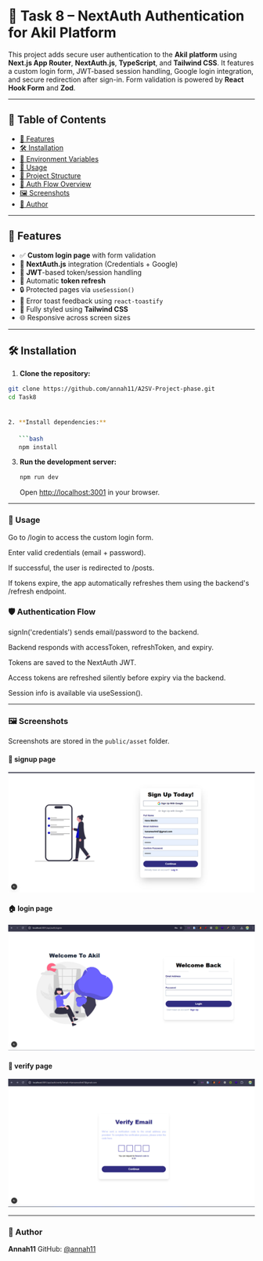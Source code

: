 # 🔐 Task 8 – NextAuth Authentication for Akil Platform

This project adds secure user authentication to the **Akil platform** using **Next.js App Router**, **NextAuth.js**, **TypeScript**, and **Tailwind CSS**. It features a custom login form, JWT-based session handling, Google login integration, and secure redirection after sign-in. Form validation is powered by **React Hook Form** and **Zod**.

---

## 📁 Table of Contents

- [🚀 Features](#-features)
- [🛠️ Installation](#️-installation)
- [🔑 Environment Variables](#-environment-variables)
- [📆 Usage](#-usage)
- [📂 Project Structure](#-project-structure)
- [🔐 Auth Flow Overview](#-auth-flow-overview)
- [🖼️ Screenshots](#-screenshots)
- [👩 Author](#-author)

---

## 🚀 Features

- ✅ **Custom login page** with form validation
- 🔐 **NextAuth.js** integration (Credentials + Google)
- 🔁 **JWT**-based token/session handling
- 🔄 Automatic **token refresh**
- 🔒 Protected pages via `useSession()`
- 🧾 Error toast feedback using `react-toastify`
- 💅 Fully styled using **Tailwind CSS**
- 🌐 Responsive across screen sizes

---

## 🛠️ Installation

1. **Clone the repository:**

```bash
git clone https://github.com/annah11/A2SV-Project-phase.git
cd Task8


2. **Install dependencies:**

   ```bash
   npm install
   ```

3. **Run the development server:**

   ```bash
   npm run dev
   ```

   Open [http://localhost:3001](http://localhost:3001) in your browser.

---

### 📆 Usage

Go to /login to access the custom login form.

Enter valid credentials (email + password).

If successful, the user is redirected to /posts.

If tokens expire, the app automatically refreshes them using the backend's /refresh endpoint.
### 🛡️ Authentication Flow
signIn('credentials') sends email/password to the backend.

Backend responds with accessToken, refreshToken, and expiry.

Tokens are saved to the NextAuth JWT.

Access tokens are refreshed silently before expiry via the backend.

Session info is available via useSession().

---



### 🖼️ Screenshots

Screenshots are stored in the `public/asset` folder.

#### 🧱 signup page

![Skelesignupton](public/img/signup.jpg)

#### 🏠 login page

![login](public/img/welcome.jpg)

#### 🧱 verify page

![verify](public/img/verify.jpg)

---

### 👩 Author

**Annah11**
GitHub: [@annah11](https://github.com/annah11)
